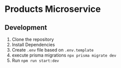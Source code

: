 # Products Microservice

## Development
1. Clone the repository
2. Install Dependencies
3. Create `.env` file based on `.env.template`
4. execute prisma migrations `npx prisma migrate dev`
5. Run `npm run start:dev`
